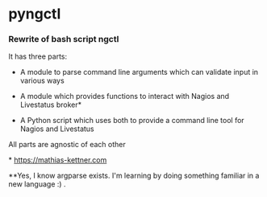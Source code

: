 # pyngctl
### Rewrite of bash script ngctl

It has three parts:

* A module to parse command line arguments which can validate input in various ways
  
* A module which provides functions to interact with Nagios and Livestatus broker*
  
* A Python script which uses both to provide a command line tool for Nagios and Livestatus

All parts are agnostic of each other

\* https://mathias-kettner.com

\**Yes, I know argparse exists. I'm learning by doing something familiar in a new language :) .
